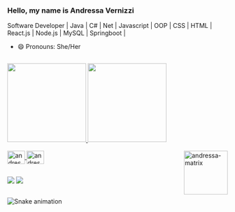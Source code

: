 ### Hello, my name is Andressa Vernizzi

Software Developer | Java | C# | Net | Javascript | OOP | CSS | HTML | React.js | Node.js | MySQL | Springboot |
- 😄 Pronouns: She/Her

##

<div>
  <a href="https://github.com/andressavernizzi">
  <img height="180em" src="https://github-readme-stats.vercel.app/api?username=andressavernizzi&show_icons=true&theme=aura&include_all_commits=true&count_private=true"/>
  <img height="180em" src="https://github-readme-stats.vercel.app/api/top-langs/?username=andressavernizzi&layout=compact&langs_count=16&theme=aura">    
</div>
<div style="display: inline_block"><br>
  <img align="center" alt="andressa-Csharp" height="30" width="40" src="https://cdn.jsdelivr.net/gh/devicons/devicon/icons/csharp/csharp-original.svg"> 
  <img align="center" alt="andressa-Csharp" height="30" width="40" src="https://cdn.jsdelivr.net/gh/devicons/devicon/icons/java/java-original.svg"> 
  <img align="right" alt="andressa-matrix" src= "https://i.pinimg.com/originals/03/4c/a0/034ca057e161874272d95b7db254fe80.gif"width="100" height="100">
</div>

##

<div>
  <a href = "mailto:andressavernizzi@hotmail.com"><img src = "https://img.shields.io/badge/Microsoft_Outlook-0078D4?style=for-the-badge&logo=microsoft-outlook&logoColor=white" target = "_blank"></a>
  <a href= "https://www.linkedin.com/in/andressa-vernizzi/" target="_blank"><img src="https://img.shields.io/badge/LinkedIn-0077B5?style=for-the-badge&logo=linkedin&logoColor=white" target="_blank"></a>
</div>

##

![Snake animation](https://github.com/andressavernizzi/andressavernizzi/blob/output/github-contribution-grid-snake.svg)
